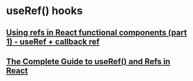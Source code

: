 # useRef() hooks

## [Using refs in React functional components (part 1) - useRef + callback ref](https://dev.to/carlosrafael22/using-refs-in-react-functional-components-part-1-useref-callback-ref-2j5i)

## [The Complete Guide to useRef() and Refs in React](https://dmitripavlutin.com/react-useref-guide/)